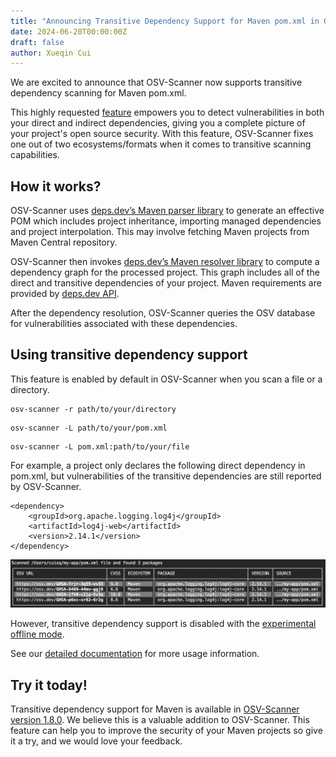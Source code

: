 ```yaml
---
title: "Announcing Transitive Dependency Support for Maven pom.xml in OSV-Scanner"
date: 2024-06-20T00:00:00Z
draft: false
author: Xueqin Cui
---
```


We are excited to announce that OSV-Scanner now supports transitive dependency scanning for Maven pom.xml.

This highly requested [feature](https://github.com/google/osv-scanner/issues/35) empowers you to detect vulnerabilities in both your direct and indirect dependencies, giving you a complete picture of your project's open source security. With this feature, OSV-Scanner fixes one out of two ecosystems/formats when it comes to transitive scanning capabilities.

<!--more-->

## How it works?

OSV-Scanner uses [deps.dev’s Maven parser library](https://pkg.go.dev/deps.dev/util/maven) to generate an effective POM which includes project inheritance, importing managed dependencies and project interpolation. This may involve fetching Maven projects from Maven Central repository.

OSV-Scanner then invokes [deps.dev’s Maven resolver library](https://pkg.go.dev/deps.dev/util/resolve) to compute a dependency graph for the processed project. This graph includes all of the direct and transitive dependencies of your project. Maven requirements are provided by [deps.dev API](https://docs.deps.dev/api/v3/#getrequirements).

After the dependency resolution, OSV-Scanner queries the OSV database for vulnerabilities associated with these dependencies.

## Using transitive dependency support

This feature is enabled by default in OSV-Scanner when you scan a file or a directory.

```
osv-scanner -r path/to/your/directory
```

```
osv-scanner -L path/to/your/pom.xml
```

```
osv-scanner -L pom.xml:path/to/your/file
```

For example, a project only declares the following direct dependency in pom.xml, but vulnerabilities of the transitive dependencies are still reported by OSV-Scanner.

```
<dependency>
    <groupId>org.apache.logging.log4j</groupId>
    <artifactId>log4j-web</artifactId>
    <version>2.14.1</version>
</dependency>
```

![Vulnerabilities reported scanning transitive dependencies in Maven pom.xml](transitive-scan-maven.png "Vulnerabilities reported scanning transitive dependencies in Maven pom.xml")

However, transitive dependency support is disabled with the [experimental offline mode](https://google.github.io/osv-scanner/experimental/offline-mode/).

See our [detailed documentation](https://google.github.io/osv-scanner/supported-languages-and-lockfiles/#transitive-dependency-scanning) for more usage information.

## Try it today!

Transitive dependency support for Maven is available in [OSV-Scanner version 1.8.0](https://github.com/google/osv-scanner/releases/tag/v1.8.0). We believe this is a valuable addition to OSV-Scanner. This feature can help you to improve the security of your Maven projects so give it a try, and we would love your feedback.
